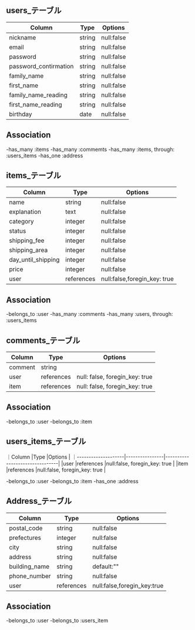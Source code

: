 ## users_テーブル

|Column               |Type       |  Options        |
|---------------------|-----------|-----------------|
|nickname             |string     | null:false      |
|email                |string     | null:false      |
|password             |string     | null:false      |
|password_contirmation|string     | null:false      |
|family_name          |string     | null:false      |
|first_name           |string     | null:false      |
|family_name_reading  |string     | null:false      |
|first_name_reading   |string     | null:false      |
|birthday             |date       | null:false      |

## Association

-has_many :items
-has_many :commemts
-has_many :items, through: :users_items
-has_one :address

## items_テーブル

|Column               |Type           | Options                      |
|---------------------|---------------|------------------------------|
|name                 |string         | null:false                   |
|explanation          |text           | null:false                   |
|category             |integer        | null:false                   |
|status               |integer        | null:false                   |
|shipping_fee         |integer        | null:false                   |
|shipping_area        |integer        | null:false                   |
|day_until_shipping   |integer        | null:false                   |
|price                |integer        | null:false                   |
|user                 |references     | null:false,foregin_key: true |

## Association

-belongs_to :user
-has_many :comments
-has_many :users, through: :users_items

## comments_テーブル

|Column                |Type          |Options                         |
|----------------------|--------------|--------------------------------|
|comment               |string        |                                |
|user                  |references    | null: false, foregin_key: true |
|item                  |references    | null: false, foregin_key: true |

## Association

-belongs_to :user
-belongs_to :item

## users_items_テーブル
｜Column              |Type            |Options                         |
｜--------------------|----------------|--------------------------------|
|user                 |references      |null:false, foregin_key: true   |
|item                 |references      |null:false, foregin_key: true   |

-belongs_to :user
-belongs_to :item
-has_one :address

## Address_テーブル
|Column        | Type              |Options                     |
|--------------|-------------------|----------------------------|
|postal_code   | string            | null:false                 |
|prefectures   | integer           | null:false                 |
|city          | string            | null:false                 |
|address       | string            | null:false                 |
|building_name | string            | default:""                 |
|phone_number  | string            | null:false                 |
|user          | references        | null:false,foregin_key:true|

## Association

-belongs_to :user
-belongs_to :users_item
